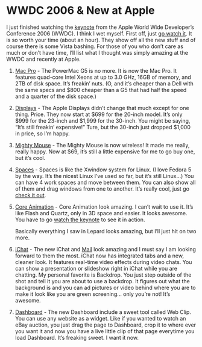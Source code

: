 # WWDC 2006 & New at Apple

I just finished watching the [keynote](http://events.apple.com.edgesuite.net/aug_2006/event/index.html) from the Apple World Wide Developer’s Conference 2006 (WWDC). I think I wet myself. First off, just [go watch it](http://events.apple.com.edgesuite.net/aug_2006/event/index.html). It is so worth your time (about an hour). They show off all the new stuff and of course there is some Vista bashing. For those of you who don’t care as much or don’t have time, I’ll list what I thought was simply amazing at the WWDC and recently at Apple.

1. [Mac Pro](http://web.archive.org/web/20060822124043/http://apple.com/macpro) - The PowerMac G5 is no more. It is now the Mac Pro. It features quad-core Intel Xeons at up to 3.0 GHz, 16GB of memory, and 2TB of disk space. It’s freakin’ nuts. (O, and it’s cheaper than a Dell with the same specs and $800 cheaper than a G5 that had half the speed and a quarter of the disk space.)

2. [Displays](http://web.archive.org/web/20060822124043/http://www.apple.com/displays/) - The Apple Displays didn’t change that much except for one thing. Price. They now start at $699 for the 20-inch model. It’s only $999 for the 23-inch and $1,999 for the 30-inch. You might be saying, “It’s still freakin’ expensive!” Ture, but the 30-inch just dropped $1,000 in price, so I’m happy.

3. [Mighty Mouse](http://web.archive.org/web/20060822124043/http://www.apple.com/mightymouse/) - The Mighty Mouse is now wireless! It made me really, really happy. Now at $69, it’s still a little expensive for me to go buy one, but it’s cool.

4. [Spaces](http://web.archive.org/web/20060822124043/http://www.apple.com/macosx/leopard/spaces.html) - Spaces is like the Xwindow system for Linux. (I love Fedora 5 by the way. It’s the nicest Linux I’ve used so far, but it’s still Linux…) You can have 4 work spaces and move between them. You can also show all of them and drag windows from one to another. It’s really cool, just go [check it out](http://web.archive.org/web/20060822124043/http://www.apple.com/macosx/leopard/spaces.html).

5. [Core Animation](http://web.archive.org/web/20060822124043/http://www.apple.com/macosx/leopard/coreanimation.html) - Core Animation look amazing. I can’t wait to use it. It’s like Flash and Quartz, only in 3D space and easier. It looks awesome. You have to go [watch the keynote](http://events.apple.com.edgesuite.net/aug_2006/event/index.html) to see it in action.

    Basically everything I saw in Lepard looks amazing, but I’ll just hit on two more.

6. [iChat](http://web.archive.org/web/20060822124043/http://www.apple.com/macosx/leopard/ichat.html) - The new iChat and [Mail](http://web.archive.org/web/20060822124043/http://www.apple.com/macosx/leopard/mail.html) look amazing and I must say I am looking forward to them the most. iChat now has integrated tabs and a new, cleaner look. It features real-time video effects during video chats. You can show a presentation or slideshow right in iChat while you are chatting. My personal favorite is Backdrop. You just step outside of the shot and tell it you are about to use a backdrop. It figures out what the background is and you can ad pictures or video behind where you are to make it look like you are green screening… only you’re not! It’s awesome.

7. [Dashboard](http://web.archive.org/web/20060822124043/http://www.apple.com/macosx/leopard/dashboard.html) - The new Dashboard include a sweet tool called Web Clip. You can use any website as a widget. Like if you wanted to watch an eBay auction, you just drag the page to Dashboard, crop it to where ever you want it and now you have a live little clip of that page everytime you load Dashboard. It’s freaking sweet. I want it now.

